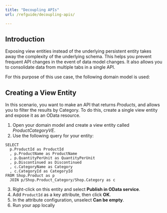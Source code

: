 ```yaml
---
title: "Decoupling APIs"
url: /refguide/decoupling-apis/

---
```


## Introduction

Exposing view entities instead of the underlying persistent entity takes away the complexity of the underlying schema. This helps you prevent frequent API changes in the event of data model changes. It also allows you to consolidate data from multiple tabs in a single API.

For this purpose of this use case, the following domain model is used:

## Creating a View Entity
In this scenario, you want to make an API that returns *Products*, and allows you to filter the results by Category. To do this, create a single view entity and expose it as an OData resource. 

1. Open your domain model and create a view entity called *ProductCategoryVE*.
2. Use the following query for your entity:

```
SELECT
  p.ProductId as ProductId
  , p.ProductName as ProductName
  , p.QuantityPerUnit as QuantityPerUnit
  , p.Discontinued as Discontinued
  , c.CategoryName as Category
  , c.CategoryId as CategoryId
FROM Shop.Product as p
  JOIN p/Shop.Product_Category/Shop.Category as c
```

3. Right-click on this entity and select **Publish in OData service**. 
4. Add `ProductId` as a key attribute, then click **OK**.
5. In the attribute configuration, unselect **Can be empty**. 
6. Run your app locally


